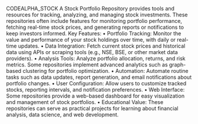 CODEALPHA_STOCK
A Stock Portfolio Repository provides tools and resources for tracking, analyzing, and managing stock investments. These repositories often include features for monitoring portfolio performance, fetching real-time stock prices, and generating reports or notifications to keep investors informed.
Key Features:
•	Portfolio Tracking: Monitor the value and performance of your stock holdings over time, with daily or real-time updates.
•	Data Integration: Fetch current stock prices and historical data using APIs or scraping tools (e.g., NSE, BSE, or other market data providers).
•	Analysis Tools: Analyze portfolio allocation, returns, and risk metrics. Some repositories implement advanced analytics such as graph-based clustering for portfolio optimization.
•	Automation: Automate routine tasks such as data updates, report generation, and email notifications about portfolio changes.
•	User Configuration: Allow users to customize tracked stocks, reporting intervals, and notification preferences.
•	Web Interface: Some repositories provide a web-based dashboard for easy visualization and management of stock portfolios.
•	Educational Value: These repositories can serve as practical projects for learning about financial analysis, data science, and web development.
